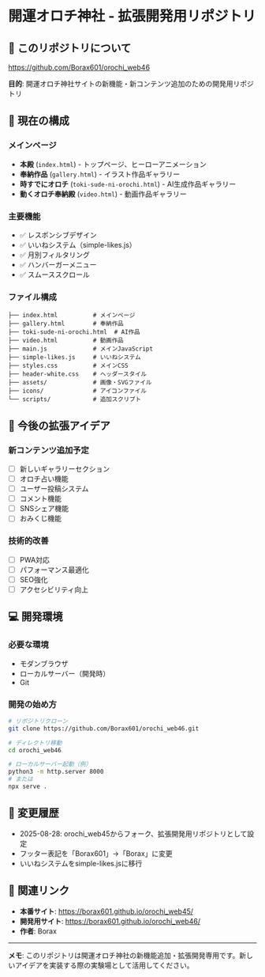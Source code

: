 # 開運オロチ神社 - 拡張開発用リポジトリ

## 📌 このリポジトリについて
https://github.com/Borax601/orochi_web46

**目的**: 開運オロチ神社サイトの新機能・新コンテンツ追加のための開発用リポジトリ

## 🎯 現在の構成

### メインページ
- **本殿** (`index.html`) - トップページ、ヒーローアニメーション
- **奉納作品** (`gallery.html`) - イラスト作品ギャラリー
- **時すでにオロチ** (`toki-sude-ni-orochi.html`) - AI生成作品ギャラリー  
- **動くオロチ奉納殿** (`video.html`) - 動画作品ギャラリー

### 主要機能
- ✅ レスポンシブデザイン
- ✅ いいねシステム（simple-likes.js）
- ✅ 月別フィルタリング
- ✅ ハンバーガーメニュー
- ✅ スムーススクロール

### ファイル構成
```
├── index.html          # メインページ
├── gallery.html        # 奉納作品
├── toki-sude-ni-orochi.html  # AI作品
├── video.html          # 動画作品
├── main.js             # メインJavaScript
├── simple-likes.js     # いいねシステム
├── styles.css          # メインCSS
├── header-white.css    # ヘッダースタイル
├── assets/             # 画像・SVGファイル
├── icons/              # アイコンファイル
└── scripts/            # 追加スクリプト
```

## 🚀 今後の拡張アイデア

### 新コンテンツ追加予定
- [ ] 新しいギャラリーセクション
- [ ] オロチ占い機能
- [ ] ユーザー投稿システム
- [ ] コメント機能
- [ ] SNSシェア機能
- [ ] おみくじ機能

### 技術的改善
- [ ] PWA対応
- [ ] パフォーマンス最適化
- [ ] SEO強化
- [ ] アクセシビリティ向上

## 💻 開発環境

### 必要な環境
- モダンブラウザ
- ローカルサーバー（開発時）
- Git

### 開発の始め方
```bash
# リポジトリクローン
git clone https://github.com/Borax601/orochi_web46.git

# ディレクトリ移動
cd orochi_web46

# ローカルサーバー起動（例）
python3 -m http.server 8000
# または
npx serve .
```

## 📝 変更履歴
- 2025-08-28: orochi_web45からフォーク、拡張開発用リポジトリとして設定
- フッター表記を「Borax601」→「Borax」に変更
- いいねシステムをsimple-likes.jsに移行

## 🔗 関連リンク
- **本番サイト**: https://borax601.github.io/orochi_web45/
- **開発用サイト**: https://borax601.github.io/orochi_web46/
- **作者**: Borax

---
**メモ**: このリポジトリは開運オロチ神社の新機能追加・拡張開発専用です。新しいアイデアを実装する際の実験場として活用してください。